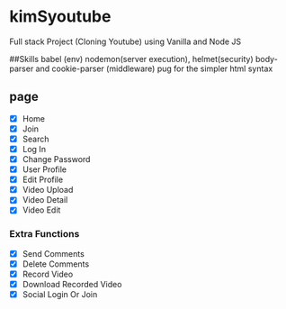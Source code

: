 # kimSyoutube

Full stack Project (Cloning Youtube) using Vanilla and Node JS

##Skills 
babel (env) nodemon(server execution), helmet(security) body-parser and cookie-parser (middleware) 
pug for the simpler html syntax


## page
- [x] Home
- [X] Join
- [X] Search
- [x] Log In
- [x] Change Password
- [x] User Profile
- [x] Edit Profile
- [x] Video Upload
- [x] Video Detail
- [x] Video Edit

### Extra Functions
- [x] Send Comments
- [x] Delete Comments
- [x] Record Video
- [x] Download Recorded Video
- [x] Social Login Or Join